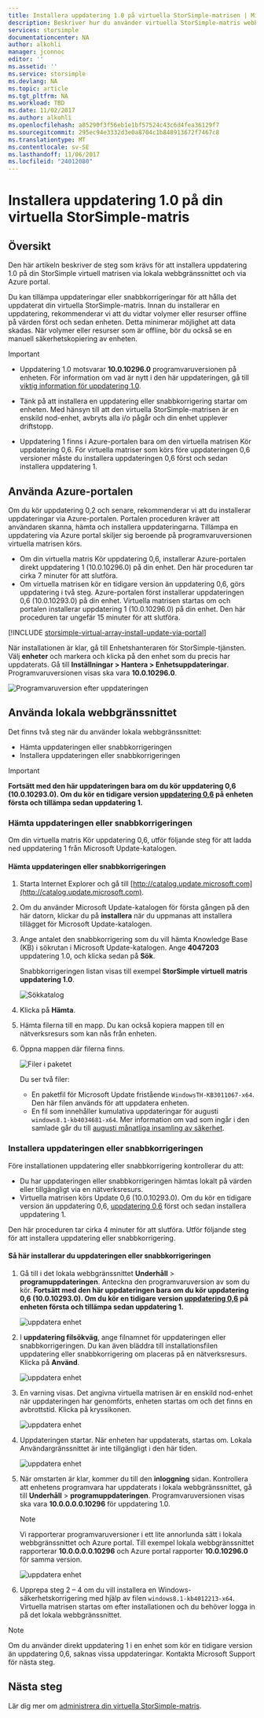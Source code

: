 ```yaml
---
title: Installera uppdatering 1.0 på virtuella StorSimple-matrisen | Microsoft Docs
description: Beskriver hur du använder virtuella StorSimple-matris webbgränssnittet för att tillämpa uppdateringar med hjälp av Azure portal och snabbkorrigering metoden
services: storsimple
documentationcenter: NA
author: alkohli
manager: jconnoc
editor: ''
ms.assetid: ''
ms.service: storsimple
ms.devlang: NA
ms.topic: article
ms.tgt_pltfrm: NA
ms.workload: TBD
ms.date: 11/02/2017
ms.author: alkohli
ms.openlocfilehash: a85290f3f56eb1e1bf57524c43c6d4fea36129f7
ms.sourcegitcommit: 295ec94e3332d3e0a8704c1b848913672f7467c8
ms.translationtype: MT
ms.contentlocale: sv-SE
ms.lasthandoff: 11/06/2017
ms.locfileid: "24012080"
---
```

# <a name="install-update-10-on-your-storsimple-virtual-array"></a>Installera uppdatering 1.0 på din virtuella StorSimple-matris

## <a name="overview"></a>Översikt

Den här artikeln beskriver de steg som krävs för att installera uppdatering 1.0 på din StorSimple virtuell matrisen via lokala webbgränssnittet och via Azure portal.

Du kan tillämpa uppdateringar eller snabbkorrigeringar för att hålla det uppdaterat din virtuella StorSimple-matris. Innan du installerar en uppdatering, rekommenderar vi att du vidtar volymer eller resurser offline på värden först och sedan enheten. Detta minimerar möjlighet att data skadas. När volymer eller resurser som är offline, bör du också se en manuell säkerhetskopiering av enheten.

> [!IMPORTANT]
> - Uppdatering 1.0 motsvarar **10.0.10296.0** programvaruversionen på enheten. För information om vad är nytt i den här uppdateringen, gå till [viktig information för uppdatering 1.0](storsimple-virtual-array-update-1-release-notes.md).
>
> - Tänk på att installera en uppdatering eller snabbkorrigering startar om enheten. Med hänsyn till att den virtuella StorSimple-matrisen är en enskild nod-enhet, avbryts alla i/o pågår och din enhet upplever driftstopp.
>
> - Uppdatering 1 finns i Azure-portalen bara om den virtuella matrisen Kör uppdatering 0,6. För virtuella matriser som körs före uppdateringen 0,6 versioner måste du installera uppdateringen 0,6 först och sedan installera uppdatering 1.

## <a name="use-the-azure-portal"></a>Använda Azure-portalen

Om du kör uppdatering 0,2 och senare, rekommenderar vi att du installerar uppdateringar via Azure-portalen. Portalen proceduren kräver att användaren skanna, hämta och installera uppdateringarna. Tillämpa en uppdatering via Azure portal skiljer sig beroende på programvaruversionen virtuella matrisen körs.

 - Om din virtuella matris Kör uppdatering 0,6, installerar Azure-portalen direkt uppdatering 1 (10.0.10296.0) på din enhet. Den här proceduren tar cirka 7 minuter för att slutföra.
 - Om virtuella matrisen kör en tidigare version än uppdatering 0,6, görs uppdatering i två steg. Azure-portalen först installerar uppdateringen 0,6 (10.0.10293.0) på din enhet. Virtuella matrisen startas om och portalen installerar uppdatering 1 (10.0.10296.0) på din enhet. Den här proceduren tar ungefär 15 minuter för att slutföra.


[!INCLUDE [storsimple-virtual-array-install-update-via-portal](../../includes/storsimple-virtual-array-install-update-via-portal-1.md)]

När installationen är klar, gå till Enhetshanteraren för StorSimple-tjänsten. Välj **enheter** och markera och klicka på den enhet som du precis har uppdaterats. Gå till **Inställningar > Hantera > Enhetsuppdateringar**. Programvaruversionen visas ska vara **10.0.10296.0**.

![Programvaruversion efter uppdateringen](./media/storsimple-virtual-array-install-update-1/azupdate17m1.png)

## <a name="use-the-local-web-ui"></a>Använda lokala webbgränssnittet

Det finns två steg när du använder lokala webbgränssnittet:

* Hämta uppdateringen eller snabbkorrigeringen
* Installera uppdateringen eller snabbkorrigeringen

> [!IMPORTANT] 
> **Fortsätt med den här uppdateringen bara om du kör uppdatering 0,6 (10.0.10293.0). Om du kör en tidigare version [uppdatering 0,6](storsimple-virtual-array-install-update-06.md) på enheten första och tillämpa sedan uppdatering 1.**

### <a name="download-the-update-or-the-hotfix"></a>Hämta uppdateringen eller snabbkorrigeringen

Om din virtuella matris Kör uppdatering 0,6, utför följande steg för att ladda ned uppdatering 1 från Microsoft Update-katalogen.

#### <a name="to-download-the-update-or-the-hotfix"></a>Hämta uppdateringen eller snabbkorrigeringen

1. Starta Internet Explorer och gå till [http://catalog.update.microsoft.com](http://catalog.update.microsoft.com).

2. Om du använder Microsoft Update-katalogen för första gången på den här datorn, klickar du på **installera** när du uppmanas att installera tillägget för Microsoft Update-katalogen.

3. Ange antalet den snabbkorrigering som du vill hämta Knowledge Base (KB) i sökrutan i Microsoft Update-katalogen. Ange **4047203** uppdatering 1.0, och klicka sedan på **Sök**.
   
    Snabbkorrigeringen listan visas till exempel **StorSimple virtuell matris uppdatering 1.0**.
   
    ![Sökkatalog](./media/storsimple-virtual-array-install-update-1/download1.png)

4. Klicka på **Hämta**.

5. Hämta filerna till en mapp. Du kan också kopiera mappen till en nätverksresurs som kan nås från enheten.

6. Öppna mappen där filerna finns.

    ![Filer i paketet](./media/storsimple-virtual-array-install-update-1/update01folder.png)

    Du ser två filer:
    -  En paketfil för Microsoft Update fristående `WindowsTH-KB3011067-x64`. Den här filen används för att uppdatera enheten.
    - En fil som innehåller kumulativa uppdateringar för augusti `windows8.1-kb4034681-x64`. Mer information om vad som ingår i den samlade går du till [augusti månatliga insamling av säkerhet](https://support.microsoft.com/help/4034681/windows-8-1-windows-server-2012-r2-update-kb40346810).

### <a name="install-the-update-or-the-hotfix"></a>Installera uppdateringen eller snabbkorrigeringen

Före installationen uppdatering eller snabbkorrigering kontrollerar du att:

 - Du har uppdateringen eller snabbkorrigeringen hämtas lokalt på värden eller tillgängligt via en nätverksresurs.
 - Virtuella matrisen körs Update 0,6 (10.0.10293.0). Om du kör en tidigare version än uppdatering 0,6, [uppdatering 0,6](storsimple-virtual-array-install-update-06.md) först och sedan installera uppdatering 1.

Den här proceduren tar cirka 4 minuter för att slutföra. Utför följande steg för att installera uppdatering eller snabbkorrigering.

#### <a name="to-install-the-update-or-the-hotfix"></a>Så här installerar du uppdateringen eller snabbkorrigeringen

1. Gå till i det lokala webbgränssnittet **Underhåll** > **programuppdateringen**. Anteckna den programvaruversion av som du kör. **Fortsätt med den här uppdateringen bara om du kör uppdatering 0,6 (10.0.10293.0). Om du kör en tidigare version [uppdatering 0,6](storsimple-virtual-array-install-update-06.md) på enheten första och tillämpa sedan uppdatering 1.**
   
    ![uppdatera enhet](./media/storsimple-virtual-array-install-update-1/update1m.png)

2. I **uppdatering filsökväg**, ange filnamnet för uppdateringen eller snabbkorrigeringen. Du kan även bläddra till installationsfilen uppdatering eller snabbkorrigering om placeras på en nätverksresurs. Klicka på **Använd**.
   
    ![uppdatera enhet](./media/storsimple-virtual-array-install-update-1/update2m.png)

3. En varning visas. Det angivna virtuella matrisen är en enskild nod-enhet när uppdateringen har genomförts, enheten startas om och det finns en avbrottstid. Klicka på kryssikonen.
   
   ![uppdatera enhet](./media/storsimple-virtual-array-install-update-1/update3m.png)

4. Uppdateringen startar. När enheten har uppdaterats, startas om. Lokala Användargränssnittet är inte tillgängligt i den här tiden.
   
    ![uppdatera enhet](./media/storsimple-virtual-array-install-update-1/update5m.png)

5. När omstarten är klar, kommer du till den **inloggning** sidan. Kontrollera att enhetens programvara har uppdaterats i lokala webbgränssnittet, gå till **Underhåll** > **programuppdateringen**. Programvaruversionen visas ska vara **10.0.0.0.0.10296** för uppdatering 1.0.
   
   > [!NOTE]
   > Vi rapporterar programvaruversioner i ett lite annorlunda sätt i lokala webbgränssnittet och Azure portal. Till exempel lokala webbgränssnittet rapporterar **10.0.0.0.0.10296** och Azure portal rapporter **10.0.10296.0** för samma version.
   
    ![uppdatera enhet](./media/storsimple-virtual-array-install-update-1/update6m.png)

6. Upprepa steg 2 – 4 om du vill installera en Windows-säkerhetskorrigering med hjälp av filen `windows8.1-kb4012213-x64`. Virtuella matrisen startas om efter installationen och du behöver logga in på det lokala webbgränssnittet.

> [!NOTE]
> Om du använder direkt uppdatering 1 i en enhet som kör en tidigare version än uppdatering 0,6, saknas vissa uppdateringar. Kontakta Microsoft Support för nästa steg.

## <a name="next-steps"></a>Nästa steg

Lär dig mer om [administrera din virtuella StorSimple-matris](storsimple-ova-web-ui-admin.md).
